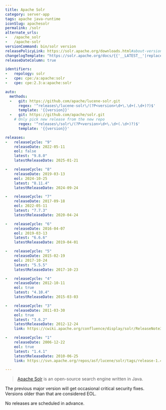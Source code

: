 ```yaml
---
title: Apache Solr
category: server-app
tags: apache java-runtime
iconSlug: apachesolr
permalink: /solr
alternate_urls:
-   /apache_solr
-   /apache-solr
versionCommand: bin/solr version
releasePolicyLink: https://solr.apache.org/downloads.html#about-versions-and-support
changelogTemplate: "https://solr.apache.org/docs/{{'__LATEST__'|replace:'.','_'}}/changes/Changes.html"
releaseDateColumn: true

identifiers:
-   repology: solr
-   cpe: cpe:/a:apache:solr
-   cpe: cpe:2.3:a:apache:solr

auto:
  methods:
  -   git: https://github.com/apache/lucene-solr.git
      regex: '^releases\/lucene-solr\/(?P<version>\d+\.\d+(.\d+)?)$'
      template: '{{version}}'
  -   git: https://github.com/apache/solr.git
    # Only pick new release from the new repo
      regex: '^releases\/solr\/(?P<version>\d+\.\d+(.\d+)?)$'
      template: '{{version}}'

releases:
-   releaseCycle: "9"
    releaseDate: 2022-05-11
    eol: false
    latest: "9.8.0"
    latestReleaseDate: 2025-01-21

-   releaseCycle: "8"
    releaseDate: 2019-03-13
    eol: 2024-10-25
    latest: "8.11.4"
    latestReleaseDate: 2024-09-24

-   releaseCycle: "7"
    releaseDate: 2017-09-18
    eol: 2022-05-11
    latest: "7.7.3"
    latestReleaseDate: 2020-04-24

-   releaseCycle: "6"
    releaseDate: 2016-04-07
    eol: 2019-03-13
    latest: "6.6.6"
    latestReleaseDate: 2019-04-01

-   releaseCycle: "5"
    releaseDate: 2015-02-19
    eol: 2017-10-24
    latest: "5.5.5"
    latestReleaseDate: 2017-10-23

-   releaseCycle: "4"
    releaseDate: 2012-10-11
    eol: true
    latest: "4.10.4"
    latestReleaseDate: 2015-03-03

-   releaseCycle: "3"
    releaseDate: 2011-03-30
    eol: true
    latest: "3.6.2"
    latestReleaseDate: 2012-12-24
    link: https://cwiki.apache.org/confluence/display/solr/ReleaseNote362

-   releaseCycle: "1"
    releaseDate: 2006-12-22
    eol: true
    latest: "1.4.1"
    latestReleaseDate: 2010-06-25
    link: https://svn.apache.org/repos/asf/lucene/solr/tags/release-1.4.1/CHANGES.txt

---
```


> [Apache Solr](https://solr.apache.org/) is an open-source search engine written in Java.

The previous major version will get occasional critical security fixes.
Versions older than that are considered EOL.

No releases are scheduled in advance.
